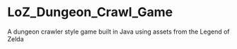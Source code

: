# LoZ_Dungeon_Crawl_Game
A dungeon crawler style game built in Java using assets from the Legend of Zelda
